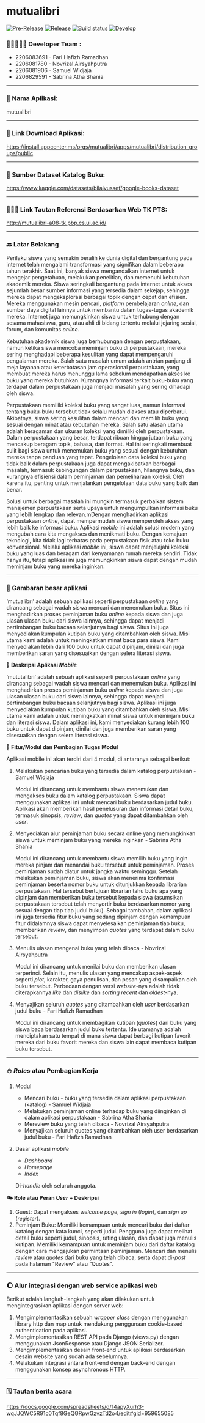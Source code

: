 # mutualibri

[![Pre-Release](https://github.com/mutualibri/mutualibri/actions/workflows/pre-release.yml/badge.svg)](https://github.com/mutualibri/mutualibri/actions/workflows/pre-release.yml)
[![Release](https://github.com/mutualibri/mutualibri/actions/workflows/release.yml/badge.svg)](https://github.com/mutualibri/mutualibri/actions/workflows/release.yml)
[![Build status](https://build.appcenter.ms/v0.1/apps/d98657ab-c206-4a95-a945-454f014278fd/branches/main/badge)](https://appcenter.ms)
[![Develop](https://github.com/mutualibri/mutualibri/actions/workflows/deploy.yml/badge.svg)](https://github.com/mutualibri/mutualibri/actions/workflows/deploy.yml)

### 👩🏻🧔🏻‍♂️ Developer Team :
* 2206083691 - Fari Hafizh Ramadhan
* 2206081780 - Novrizal Airsyahputra
* 2206081906 - Samuel Widjaja
* 2206829591 - Sabrina Atha Shania

---

### 📒 Nama Aplikasi:
mutualibri

---

### 🤖 Link Download Aplikasi:
https://install.appcenter.ms/orgs/mutualibri/apps/mutualibri/distribution_groups/public

---

### 🔗 Sumber Dataset Katalog Buku:
https://www.kaggle.com/datasets/bilalyussef/google-books-dataset

---

### 🧑🏻‍💻 Link Tautan Referensi Berdasarkan Web TK PTS:
http://mutualibri-a08-tk.pbp.cs.ui.ac.id/

---

### 🔙 Latar Belakang

Perilaku siswa yang semakin beralih ke dunia digital dan bergantung pada internet telah mengalami transformasi yang signifikan dalam beberapa tahun terakhir. Saat ini, banyak siswa mengandalkan internet untuk mengejar pengetahuan, melakukan penelitian, dan memenuhi kebutuhan akademik mereka. Siswa seringkali bergantung pada internet untuk akses sejumlah besar sumber informasi yang tersedia dalam sekejap, sehingga mereka dapat mengeksplorasi berbagai topik dengan cepat dan efisien. Mereka menggunakan mesin pencari, _platform_ pembelajaran _online_, dan sumber daya digital lainnya untuk membantu dalam tugas-tugas akademik mereka. Internet juga memungkinkan siswa untuk terhubung dengan sesama mahasiswa, guru, atau ahli di bidang tertentu melalui jejaring sosial, forum, dan komunitas _online_.

Kebutuhan akademik siswa juga berhubungan dengan perpustakaan, namun ketika siswa mencoba meminjam buku di perpustakaan, mereka sering menghadapi beberapa kesulitan yang dapat mempengaruhi pengalaman mereka. Salah satu masalah umum adalah antrian panjang di meja layanan atau keterbatasan jam operasional perpustakaan, yang membuat mereka harus menunggu lama sebelum mendapatkan akses ke buku yang mereka butuhkan. Kurangnya informasi terkait buku-buku yang terdapat dalam perpustakaan juga menjadi masalah yang sering dihadapi oleh siswa. 

Perpustakaan memiliki koleksi buku yang sangat luas, namun informasi tentang buku-buku tersebut tidak selalu mudah diakses atau diperbarui. Akibatnya, siswa sering kesulitan dalam mencari dan memilih buku yang sesuai dengan minat atau kebutuhan mereka. Salah satu alasan utama adalah keragaman dan ukuran koleksi yang dimiliki oleh perpustakaan. Dalam perpustakaan yang besar, terdapat ribuan hingga jutaan buku yang mencakup beragam topik, bahasa, dan format. Hal ini seringkali membuat sulit bagi siswa untuk menemukan buku yang sesuai dengan kebutuhan mereka tanpa panduan yang tepat. Pengelolaan data koleksi buku yang tidak baik dalam perpustakaan juga dapat mengakibatkan berbagai masalah, termasuk kebingungan dalam perpustakaan, hilangnya buku, dan kurangnya efisiensi dalam peminjaman dan pemeliharaan koleksi. Oleh karena itu, penting untuk menjalankan pengelolaan data buku yang baik dan benar.

Solusi untuk berbagai masalah ini mungkin termasuk perbaikan sistem manajemen perpustakaan serta upaya untuk mengumpulkan informasi buku yang lebih lengkap dan relevan.mDengan menghadirkan aplikasi perpustakaan _online_, dapat mempermudah siswa memperoleh akses yang lebih baik ke informasi buku. Aplikasi _mobile_ ini adalah solusi modern yang mengubah cara kita mengakses dan menikmati buku. Dengan kemajuan teknologi, kita tidak lagi terbatas pada perpustakaan fisik atau toko buku konvensional. Melalui aplikasi _mobile_ ini, siswa dapat menjelajahi koleksi buku yang luas dan beragam dari kenyamanan rumah mereka sendiri. Tidak hanya itu, tetapi aplikasi ini juga memungkinkan siswa dapat dengan mudah meminjam buku yang mereka inginkan.

---

### 📱 Gambaran besar aplikasi

‘mutualibri’ adalah sebuah aplikasi seperti perpustakaan _online_ yang dirancang sebagai wadah siswa mencari dan menemukan buku. Situs ini menghadirkan proses peminjaman buku _online_ kepada siswa dan juga ulasan ulasan buku dari siswa lainnya, sehingga dapat menjadi pertimbangan buku bacaan selanjutnya bagi siswa. Situs ini juga menyediakan kumpulan kutipan buku yang ditambahkan oleh siswa. Misi utama kami adalah untuk meningkatkan minat baca para siswa. Kami menyediakan lebih dari 100 buku untuk dapat dipinjam, dinilai dan juga memberikan saran yang disesuaikan dengan selera literasi siswa.

**📲 Deskripsi Aplikasi _Mobile_**

‘mututalibri’ adalah sebuah aplikasi seperti perpustakaan _online_ yang dirancang sebagai wadah siswa mencari dan menemukan buku. Aplikasi ini menghadirkan proses peminjaman buku _online_ kepada siswa dan juga ulasan ulasan buku dari siswa lainnya, sehingga dapat menjadi pertimbangan buku bacaan selanjutnya bagi siswa. Aplikasi ini juga menyediakan kumpulan kutipan buku yang ditambahkan oleh siswa. Misi utama kami adalah untuk meningkatkan minat siswa untuk meminjam buku dan literasi siswa. Dalam aplikasi ini, kami menyediakan kurang lebih 100 buku untuk dapat dipinjam, dinilai dan juga memberikan saran yang disesuaikan dengan selera literasi siswa.

**💫 Fitur/Modul dan Pembagian Tugas Modul**

Aplikasi mobile ini akan terdiri dari 4 modul, di antaranya sebagai berikut:
1. Melakukan pencarian buku yang tersedia dalam katalog perpustakaan - Samuel Widjaja

    Modul ini dirancang untuk membantu siswa menemukan dan mengakses buku dalam katalog perpustakaan. Siswa dapat menggunakan aplikasi ini untuk mencari buku berdasarkan judul buku. Aplikasi akan memberikan hasil penelusuran dan informasi detail buku, termasuk sinopsis, _review_, dan _quotes_ yang dapat ditambahkan oleh _user_. 

2. Menyediakan alur peminjaman buku secara online yang memungkinkan siswa untuk meminjam buku yang mereka inginkan - Sabrina Atha Shania

    Modul ini dirancang untuk membantu siswa memilih buku yang ingin mereka pinjam dan menandai buku tersebut untuk peminjaman. Proses peminjaman sudah diatur untuk jangka waktu seminggu. Setelah melakukan peminjaman buku, siswa akan menerima konfirmasi peminjaman beserta nomor buku untuk ditunjukkan kepada librarian perpustakaan. Hal tersebut bertujuan librarian tahu buku apa yang dipinjam dan memberikan buku tersebut kepada siswa (asumsikan perpustakaan tersebut telah menyortir buku berdasarkan nomor yang sesuai dengan tiap tiap judul buku). Sebagai tambahan, dalam aplikasi ini juga tersedia fitur buku yang sedang dipinjam dengan kemampuan fitur didalamnya siswa dapat menyelesaikan peminjaman tiap buku, memberikan _review_, dan menyimpan _quotes_ yang terdapat dalam buku tersebut. 

3. Menulis ulasan mengenai buku yang telah dibaca - Novrizal Airsyahputra

    Modul ini dirancang untuk menilai buku dan memberikan ulasan terperinci. Selain itu, menulis ulasan yang mencakup aspek-aspek seperti _plot_, karakter, gaya penulisan, dan pesan yang disampaikan oleh buku tersebut. Perbedaan dengan versi _website_-nya adalah tidak diterapkannya _like_ dan _dislike_ dan _sorting recent_ dan _oldest_-nya.

4. Menyajikan seluruh _quotes_ yang ditambahkan oleh _user_ berdasarkan judul buku - Fari Hafizh Ramadhan

    Modul ini dirancang untuk membagikan kutipan (_quotes_) dari buku yang siswa baca berdasarkan judul buku tertentu. Ide utamanya adalah menciptakan satu tempat di mana siswa dapat berbagi kutipan favorit mereka dari buku favorit mereka dan siswa lain dapat membaca kutipan buku tersebut.

---

### ⛄ _Roles_ atau Pembagian Kerja

1. Modul
    * Mencari buku - buku yang tersedia dalam aplikasi perpustakaan (katalog) - Samuel Widjaja
    * Melakukan peminjaman online terhadap buku yang diinginkan di dalam aplikasi perpustakaan - Sabrina Atha Shania
    * Mereview buku yang telah dibaca - Novrizal Airsyahputra
    * Menyajikan seluruh quotes yang ditambahkan oleh user berdasarkan judul buku - Fari Hafizh Ramadhan
    
2. Dasar aplikasi _mobile_
    * _Dashboard_
    * _Homepage_
    * _Index_
	
    Di-_handle_ oleh seluruh anggota.

**🌤️ Role atau Peran _User_ + Deskripsi**

1. Guest: Dapat mengakses _welcome page_, _sign in_ (_login_), dan _sign up_ (_register_).
2. Peminjam Buku: Memiliki kemampuan untuk mencari buku dari daftar katalog dengan kata kunci, seperti judul. Pengguna juga dapat melihat detail buku seperti judul, sinopsis, rating ulasan, dan dapat juga menulis kutipan. Memiliki kemampuan untuk meminjam buku dari daftar katalog dengan cara mengajukan permintaan peminjaman. Mencari dan menulis _review_ atau _quotes_ dari buku yang telah dibaca, serta dapat di-_post_ pada halaman "Review" atau “Quotes”. 

---

### 🌔 Alur integrasi dengan web service aplikasi web

Berikut adalah langkah-langkah yang akan dilakukan untuk mengintegrasikan aplikasi dengan server web:
1. Mengimplementasikan sebuah _wrapper class_ dengan menggunakan library http dan map untuk mendukung penggunaan cookie-based authentication pada aplikasi.
2. Mengimplementasikan REST API pada Django (views.py) dengan menggunakan JsonResponse atau Django JSON Serializer.
3. Mengimplementasikan desain front-end untuk aplikasi berdasarkan desain website yang sudah ada sebelumnya.
4. Melakukan integrasi antara front-end dengan back-end dengan menggunakan konsep asynchronous HTTP.

---

### 🗓️ Tautan berita acara
https://docs.google.com/spreadsheets/d/14apyXurh3-wqJJQWC5R91c0Tqf8GeQGRpwGzvzTd2o4/edit#gid=959655085
